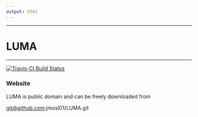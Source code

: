 ```yaml
---
output: html
---
```

----


# LUMA


----

[![Travis-CI Build Status](https://travis-ci.com/jmosl01/LUMA.svg?branch=master)](https://travis-ci.com/jmosl01/LUMA)

### Website
LUMA is public domain and can be freely downloaded from

git@github.com:jmosl01/LUMA.git

